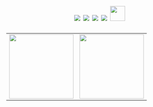 
<p align="center">
  <img src="https://user-images.githubusercontent.com/35739995/122654956-2b934900-d125-11eb-94b1-58102216fa9f.png">&nbsp;
  <img src="https://user-images.githubusercontent.com/35739995/122655003-80cf5a80-d125-11eb-9718-c0d416a29986.png">&nbsp;
  <img src="https://user-images.githubusercontent.com/35739995/122655023-a78d9100-d125-11eb-89b8-f006041d9d4a.png">&nbsp;
  <img src="https://user-images.githubusercontent.com/35739995/122655062-094dfb00-d126-11eb-963a-44b2ef1528f2.png">&nbsp;
  <img height='40' src="https://user-images.githubusercontent.com/35739995/122655475-c0e40c80-d128-11eb-9608-c8667123c1b4.png">&nbsp;
</p>


<table align="right">
  <row>
    <td>
     <!-- Card -->
      <img height='172' src='https://github-readme-stats.vercel.app/api/top-langs/?username=geessyca&layout=compact&theme=react'>
    </td>
    <td>
      <img height='172' src='https://github-readme-stats.vercel.app/api?username=geessyca&show_icons=true&theme=react'>
    </td>
  </row>
</table> 
